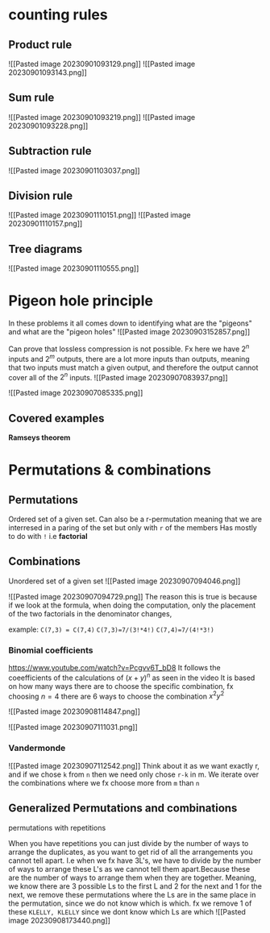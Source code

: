 # counting rules
## Product rule
![[Pasted image 20230901093129.png]]
![[Pasted image 20230901093143.png]]

## Sum rule
![[Pasted image 20230901093219.png]]
![[Pasted image 20230901093228.png]]

## Subtraction rule
![[Pasted image 20230901103037.png]]

## Division rule
![[Pasted image 20230901110151.png]]
![[Pasted image 20230901110157.png]]

## Tree diagrams
![[Pasted image 20230901110555.png]]


# Pigeon hole principle
In these problems it all comes down to identifying what are the "pigeons" and what are the "pigeon holes"
![[Pasted image 20230903152857.png]]

Can prove that lossless compression is not possible. Fx here we have $2^n$ inputs and $2^m$ outputs, there are a lot more inputs than outputs, meaning that two inputs must match a given output, and therefore the output cannot cover all of the $2^n$ inputs.
![[Pasted image 20230907083937.png]]

![[Pasted image 20230907085335.png]]


## Covered examples
**Ramseys theorem**

# Permutations & combinations

## Permutations
Ordered set of a given set. Can also be a r-permutation meaning that we are interresed in a paring of the set but only with `r` of the members
Has mostly to do with `!` i.e **factorial**
## Combinations
Unordered set of a given set
![[Pasted image 20230907094046.png]]

![[Pasted image 20230907094729.png]]
The reason this is true is because if we look at the formula, when doing the computation, only the placement of the two factorials in the denominator changes,

example: `C(7,3) = C(7,4)`
`C(7,3)=7/(3!*4!)`
`C(7,4)=7/(4!*3!)`
### Binomial coefficients
https://www.youtube.com/watch?v=Pcgvv6T_bD8
It follows the coeefficients of the calculations of $(x+y)^n$ as seen in the video
It is based on how many ways there are to choose the specific combination, fx choosing $n=4$ there are 6 ways to choose the combination $x^2y^2$

![[Pasted image 20230908114847.png]]

![[Pasted image 20230907111031.png]]


### Vandermonde
![[Pasted image 20230907112542.png]]
Think about it as we want exactly r, and if we chose `k` from `n` then we need only chose `r-k` in m. We iterate over the combinations where we fx choose more from `m` than `n`

## Generalized Permutations and combinations
permutations with repetitions

When you have repetitions you can just divide by the number of ways to arrange the duplicates, as you want to get rid of all the arrangements you cannot tell apart. I.e when we fx have 3L's, we have to divide by the number of ways to arrange these L's as we cannot tell them apart.Because these are the number of ways to arrange them when they are together. Meaning, we know there are 3 possible Ls to the first L and 2 for the next and 1 for the next, we remove these permutations where the Ls are in the same place in the permutation, since we do not know which is which. fx we remove 1 of these `KLELLY, KLELLY` since we dont know which Ls are which
![[Pasted image 20230908173440.png]]


